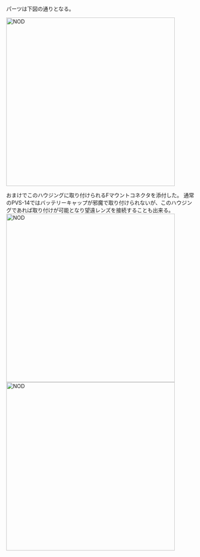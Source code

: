 パーツは下図の通りとなる。

<img alt="NOD" src="https://github.com/user-attachments/assets/9af43d72-0c87-44c5-883c-1c65f8c0ba9c" width="450px">

おまけでこのハウジングに取り付けられるFマウントコネクタを添付した。
通常のPVS-14ではバッテリーキャップが邪魔で取り付けられないが、このハウジングであれば取り付けが可能となり望遠レンズを接続することも出来る。
<img alt="NOD" src="https://github.com/user-attachments/assets/88742d63-1f68-48f3-bef0-0ab613ac2dea" width="450px">
<img alt="NOD" src="https://github.com/user-attachments/assets/88faea88-f779-416f-a77d-7fffffa81407" width="450px">


